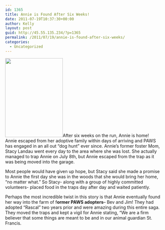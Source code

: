 ```yaml
---
id: 1365
title: Annie is Found After Six Weeks!
date: 2011-07-19T10:37:30+00:00
author: Kelly
layout: post
guid: http://45.55.135.234/?p=1365
permalink: /2011/07/19/annie-is-found-after-six-weeks/
categories:
  - Uncategorized
---
```

<img class="alignleft size-full wp-image-1366" title="Anniejpg" src="https://pawsnewengland.com/wp-content/uploads/2012/03/Anniejpg.jpg" alt="" width="186" height="255" />After six weeks on the run, Annie is home! Annie escaped from her adoptive family within days of arriving and PAWS has engaged in an all out &#8220;dog hunt&#8221; ever since. Annie&#8217;s former foster Mom, Stacy Landau went every day to the area where she was lost. She actually managed to trap Annie on July 8th, but Annie escaped from the trap as it was being moved into the garage.

Most people would have given up hope, but Stacy said she made a promise to Annie the first day she was in the woods that she would bring her home, &#8220;no matter what.&#8221; So Stacy- along with a group of highly committed volunteers- placed food in the traps day after day and waited patiently.

Perhaps the most incredible twist in this story is that Annie eventually found her way into the farm of f**ormer PAWS adopters**&#8211; Bev and Jim! They had adopted &#8220;Rascal&#8221; two years prior and were amazing during this entire saga. They moved the traps and kept a vigil for Annie stating, &#8220;We are a firm believer that some things are meant to be and in our animal guardian St. Francis.